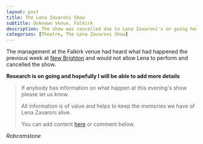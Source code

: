 ```yaml
---
layout: post
title: The Lena Zavaroni Show
subtitle: Unknown Venue, Falkirk
description: The show was cancelled due to Lena Zavaroni's on going heath issues.
categories: [Theatre, The Lena Zavaroni Show]
---
```


The management at the Falkirk venue had heard what had happened the previous week at [New Brighton](/theatre/the%20lena%20zavaroni%20show/1982/09/19/the-lena-zavaroni-show.html) and would not allow Lena to perform and cancelled the show.

**Research is on going and hopefully I will be able to add more details**
> If anybody has information on what happen at this evening's show please let us know.
>
> All information is of value and helps to keep the memories we have of Lena Zavaroni alive.
>
> You can add content [here](https://github.com/FanzOfLenaZavaroni/fanzoflenazavaroni.github.io) or comment below.

<cite>Robcamstone</cite>
